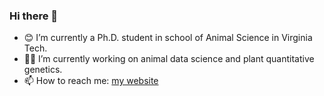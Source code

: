 ### Hi there 👋


- 😊 I’m currently a Ph.D. student in school of Animal Science in Virginia Tech.
- 🌱🐮 I’m currently working on animal data science and plant quantitative genetics.
- 📫 How to reach me: [my website](https://yebigithub.github.io/)

